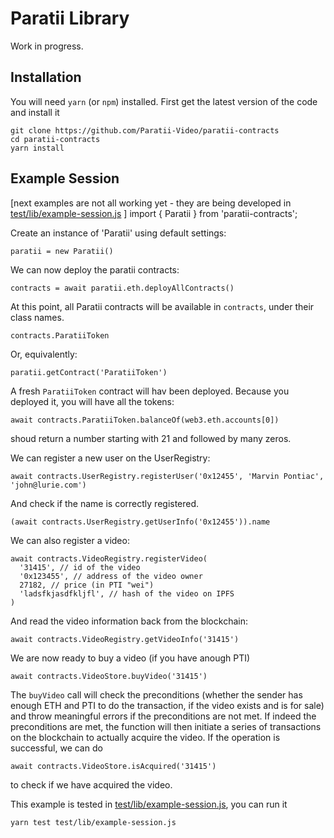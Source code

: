 
# Paratii Library

Work in progress.  


## Installation

You will need `yarn` (or `npm`) installed. First get the latest version of the code and install it

    git clone https://github.com/Paratii-Video/paratii-contracts
    cd paratii-contracts
    yarn install


## Example Session

[next examples are not all working yet - they are being developed in
[test/lib/example-session.js](../../mocha-test/lib/example-session.js)
]
    import { Paratii } from 'paratii-contracts';

Create an instance of 'Paratii' using default settings:

    paratii = new Paratii()

We can now deploy the paratii contracts:

    contracts = await paratii.eth.deployAllContracts()

At this point, all Paratii contracts will be available in `contracts`, under their class names.

    contracts.ParatiiToken

Or, equivalently:

    paratii.getContract('ParatiiToken')

 A fresh  `ParatiiToken` contract will hav been deployed. Because you deployed it, you will have all the tokens:

    await contracts.ParatiiToken.balanceOf(web3.eth.accounts[0])

shoud return a number starting with 21 and followed by many zeros.

We can register a new user on the UserRegistry:

    await contracts.UserRegistry.registerUser('0x12455', 'Marvin Pontiac', 'john@lurie.com')

And check if the name is correctly registered.

    (await contracts.UserRegistry.getUserInfo('0x12455')).name

We can also register a video:

    await contracts.VideoRegistry.registerVideo(
      '31415', // id of the video
      '0x123455', // address of the video owner
      27182, // price (in PTI "wei")
      'ladsfkjasdfkljfl', // hash of the video on IPFS
    )

And read the video information back from the blockchain:

    await contracts.VideoRegistry.getVideoInfo('31415')

We are now ready to buy a video (if you have anough PTI)

    await contracts.VideoStore.buyVideo('31415')

The `buyVideo` call will check the preconditions (whether the sender has enough ETH and PTI to do the transaction, if the video exists and is for sale) and throw meaningful errors if the preconditions are not met. If indeed the preconditions are met, the function will then initiate a series of transactions on the blockchain to actually acquire the video. If the operation is successful, we can do

    await contracts.VideoStore.isAcquired('31415')

to check if we have acquired the video.

This example is tested in
[test/lib/example-session.js](../../test/lib/example-session.js), you can run it

    yarn test test/lib/example-session.js
